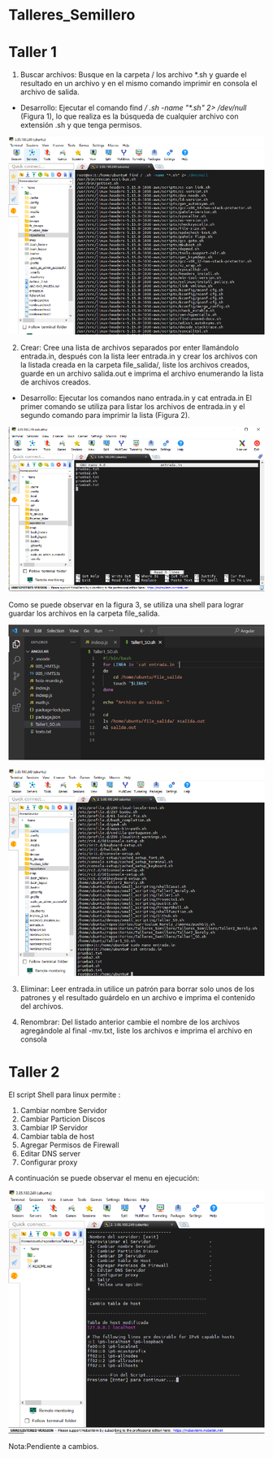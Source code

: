 # Talleres_Semillero
# Taller 1
 1) Buscar archivos: Busque en la carpeta / los archivo *.sh y guarde el resultado en un
archivo y en el mismo comando imprimir en consola el archivo de salida.
 - Desarrollo: Ejecutar el comando find _/ .sh -name "*.sh" 2> /dev/null_ (Figura 1), lo que realiza es la búsqueda de cualquier archivo con extensión .sh y que tenga permisos. 
<p align="center">
<img src="https://github.com/NorelyJ/Talleres_Semillero/blob/1f3f08fdbe87725f70b7170ba265b9a98f8f656e/Taller1.SO.PNG" >
</p>

 2) Crear: Cree una lista de archivos separados por enter llamándolo entrada.in,
después con la lista leer entrada.in y crear los archivos con la listada
creada en la carpeta file_salida/, liste los archivos creados, guarde en un
archivo salida.out e imprima el archivo enumerando la lista de archivos
creados.
- Desarrollo: Ejecutar los comandos nano entrada.in y cat entrada.in
El primer comando se utiliza para listar los archivos de entrada.in y el segundo comando para imprimir la lista (Figura 2).

<p align="center">
<img src="https://github.com/NorelyJ/Talleres_Semillero/blob/1f3f08fdbe87725f70b7170ba265b9a98f8f656e/Taller1.1.SO.PNG" >
</p>

Como se puede observar en la figura 3, se utiliza una shell para lograr guardar los archivos en la carpeta file_salida.
<p align="center">
<img src="https://github.com/NorelyJ/Talleres_Semillero/blob/1f3f08fdbe87725f70b7170ba265b9a98f8f656e/Taller1.3.SO.PNG" >
</p>

<p align="center">
<img src="https://github.com/NorelyJ/Talleres_Semillero/blob/6c757b0e1afa0f9cd63f94e2d0c5ac70b781f3b5/Taller1.2.SO.PNG">
</p>
 
 3) Eliminar: Leer entrada.in utilice un patrón para borrar solo unos de los patrones y
el resultado guárdelo en un archivo e imprima el contenido del archivos.




 4) Renombrar: Del listado anterior cambie el nombre de los archivos agregándole al
final -mv.txt, liste los archivos e imprima el archivo en consola



# Taller 2
El script Shell para linux permite :
1) Cambiar nombre Servidor
2) Cambiar Particion Discos
3) Cambiar IP Servidor
4) Cambiar tabla de host
5) Agregar Permisos de Firewall
6) Editar DNS server
7) Configurar proxy

A continuación se puede observar el menu en ejecución:
<p align="center">
<img src="https://github.com/NorelyJ/Talleres_Semillero/blob/543b7694b23735454f93b064c4bdd98510497ac3/Menu_Opcion4.PNG" >
</p>

Nota:Pendiente a cambios.
